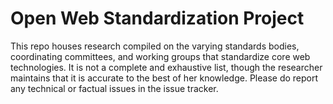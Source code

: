# Open Web Standardization Project

This repo houses research compiled on the varying standards bodies, coordinating committees, and working groups that standardize core web technologies. It is not a complete and exhaustive list, though the researcher maintains that it is accurate to the best of her knowledge. Please do report any technical or factual issues in the issue tracker. 
